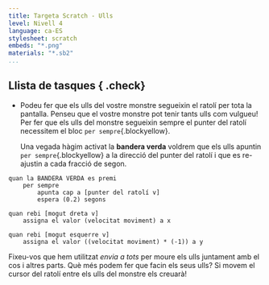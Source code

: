```yaml
---
title: Targeta Scratch - Ulls
level: Nivell 4
language: ca-ES
stylesheet: scratch
embeds: "*.png"
materials: "*.sb2"
...
```


## Llista de tasques { .check}

+ Podeu fer que els ulls del vostre monstre segueixin el ratolí per tota la pantalla. Penseu que el vostre monstre pot tenir tants ulls com vulgueu! Per fer que els ulls del monstre segueixin sempre el punter del ratolí necessitem el bloc  `per sempre`{.blockyellow}.

  Una vegada hàgim activat la **bandera verda** voldrem que els ulls apuntin `per sempre`{.blockyellow} a la direcció del punter del ratolí i que es re-ajustin a cada fracció de segon. 

```scratch
quan la BANDERA VERDA es premi
	per sempre
		apunta cap a [punter del ratolí v]
		espera (0.2) segons

quan rebi [mogut dreta v]
	assigna el valor (velocitat moviment) a x

quan rebi [mogut esquerre v]
	assigna el valor ((velocitat moviment) * (-1)) a y
```

Fixeu-vos que hem utilitzat _envia a tots_ per moure els ulls juntament amb el cos i altres parts. Què més podem fer que facin els seus ulls? Si movem el cursor del ratolí entre els ulls del monstre els creuarà!
